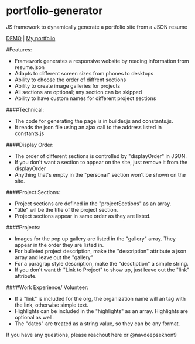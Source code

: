 # portfolio-generator
JS framework to dynamically generate a portfolio site from a JSON resume

<a href="http://www.navdeepsekhon.com/portfolio-generator/" target="_blank">DEMO</a> | <a href="http://www.navdeepsekhon.com" target="_blank">My portfolio</a>

#Features:
* Framework generates a responsive website by reading information from resume.json
* Adapts to different screen sizes from phones to desktops
* Ability to choose the order of diffrent sections
* Ability to create image galleries for projects
* All sections are optional; any section can be skipped
* Ability to have custom names for different project sections

####Technical:
* The code for generating the page is in builder.js and constants.js.
* It reads the json file using an ajax call to the address listed in constants.js

####Display Order:
* The order of different sections is controlled by "displayOrder" in JSON.
* If you don't want a section to appear on the site, just remove it from the displayOrder
* Anything that's empty in the "personal" section won't be shown on the site.

####Project Sections:
* Project sections are defined in the "projectSections" as an array.
* "title" wil be the title of the project section.
* Project sections appear in same order as they are listed.

####Projects:
* Images for the pop up gallery are listed in the "gallery" array. They appear in the order they are listed in.
* For bulleted project description, make the "description" attribute a json array and leave out the "gallery"
* For a paragrap style description, make the "desctiption" a simple string.
* If you don't want th "Link to Project" to show up, just leave out the "link" attribute.

####Work Experience/ Volunteer:
* If a "link" is included for the org, the organization name will an <a> tag with the link, otherwise simple text.
* Highlights can be included in the "highlights" as an array. Highlights are optional as well.
* The "dates" are treated as a string value, so they can be any format.

If you have any questions, please reachout here or @navdeepsekhon9
